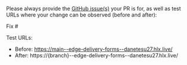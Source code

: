 Please always provide the [GitHub issue(s)](../issues) your PR is for, as well as test URLs where your change can be observed (before and after):

Fix #<gh-issue-id>

Test URLs:
- Before: https://main--edge-delivery-forms--danetesu27.hlx.live/
- After: https://{branch}--edge-delivery-forms--danetesu27.hlx.live/
